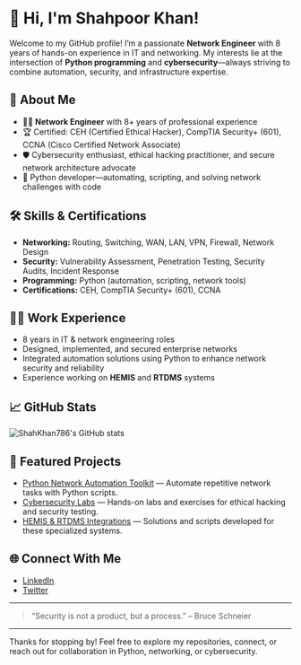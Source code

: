 # 👋 Hi, I'm Shahpoor Khan!

Welcome to my GitHub profile! I’m a passionate **Network Engineer** with 8 years of hands-on experience in IT and networking. My interests lie at the intersection of **Python programming** and **cybersecurity**—always striving to combine automation, security, and infrastructure expertise.

## 🚀 About Me
- 🧑‍💻 **Network Engineer** with 8+ years of professional experience
- 🏆 Certified: CEH (Certified Ethical Hacker), CompTIA Security+ (601), CCNA (Cisco Certified Network Associate)
- 🛡️ Cybersecurity enthusiast, ethical hacking practitioner, and secure network architecture advocate
- 🐍 Python developer—automating, scripting, and solving network challenges with code

## 🛠️ Skills & Certifications
- **Networking:** Routing, Switching, WAN, LAN, VPN, Firewall, Network Design
- **Security:** Vulnerability Assessment, Penetration Testing, Security Audits, Incident Response
- **Programming:** Python (automation, scripting, network tools)
- **Certifications:** CEH, CompTIA Security+ (601), CCNA

## 👨‍💻 Work Experience
- 8 years in IT & network engineering roles
- Designed, implemented, and secured enterprise networks
- Integrated automation solutions using Python to enhance network security and reliability
- Experience working on **HEMIS** and **RTDMS** systems

## 📈 GitHub Stats
![ShahKhan786's GitHub stats](https://github-readme-stats.vercel.app/api?username=ShahKhan786&show_icons=true&hide_title=true&count_private=true&theme=radical)

## 🌟 Featured Projects
- [Python Network Automation Toolkit](#) — Automate repetitive network tasks with Python scripts.
- [Cybersecurity Labs](#) — Hands-on labs and exercises for ethical hacking and security testing.
- [HEMIS & RTDMS Integrations](#) — Solutions and scripts developed for these specialized systems.

## 🌐 Connect With Me
<!-- Add your social links below! -->
- [LinkedIn](#)
- [Twitter](#)

---

> “Security is not a product, but a process.” – Bruce Schneier

---

Thanks for stopping by! Feel free to explore my repositories, connect, or reach out for collaboration in Python, networking, or cybersecurity.
